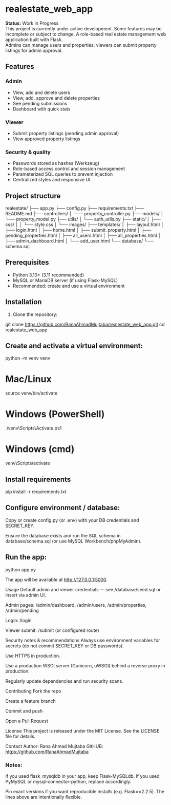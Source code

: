 # realestate_web_app
**Status:**  Work in Progress  
This project is currently under active development. Some features may be incomplete or subject to change.
A role-based real estate management web application built with Flask.  
Admins can manage users and properties; viewers can submit property listings for admin approval.

## Features

### Admin
- View, add and delete users
- View, add, approve and delete properties
- See pending submissions
- Dashboard with quick stats

### Viewer
- Submit property listings (pending admin approval)
- View approved property listings

### Security & quality
- Passwords stored as hashes (Werkzeug)
- Role-based access control and session management
- Parameterized SQL queries to prevent injection
- Centralized styles and responsive UI

## Project structure

realestate/
├── app.py
├── config.py
├── requirements.txt
├── README.md
├── controllers/
│ └── property_controller.py
├── models/
│ └── property_model.py
├── utils/
│ └── auth_utils.py
├── static/
│ ├── css/
│ │ └── style.css
│ └── images/
├── templates/
│ ├── layout.html
│ ├── login.html
│ ├── home.html
│ ├── submit_property.html
│ ├── pending_properties.html
│ ├── all_users.html
│ ├── all_properties.html
│ ├── admin_dashboard.html
│ └── add_user.html
└── database/
└── schema.sql


## Prerequisites

- Python 3.10+ (3.11 recommended)
- MySQL or MariaDB server (if using Flask-MySQL)
- Recommended: create and use a virtual environment

## Installation

1. Clone the repository:

git clone https://github.com/RanaAhmadMujtaba/realestate_web_app.git
cd realestate_web_app

## Create and activate a virtual environment:

python -m venv venv
# Mac/Linux
source venv/bin/activate
# Windows (PowerShell)
.\venv\Scripts\Activate.ps1
# Windows (cmd)
venv\Scripts\activate

## Install requirements 
pip install -r requirements.txt

## Configure environment / database:

Copy or create config.py (or .env) with your DB credentials and SECRET_KEY.

Ensure the database exists and run the SQL schema in database/schema.sql (or use MySQL Workbench/phpMyAdmin).

## Run the app:

python app.py

The app will be available at http://127.0.0.1:5000.

Usage
Default admin and viewer credentials — see /database/seed.sql or insert via admin UI.

Admin pages: /admin/dashboard, /admin/users, /admin/properties, /admin/pending

Login: /login

Viewer submit: /submit (or configured route)

Security notes & recommendations
Always use environment variables for secrets (do not commit SECRET_KEY or DB passwords).

Use HTTPS in production.

Use a production WSGI server (Gunicorn, uWSGI) behind a reverse proxy in production.

Regularly update dependencies and run security scans.

Contributing
Fork the repo

Create a feature branch

Commit and push

Open a Pull Request

License
This project is released under the MIT License. See the LICENSE file for details.

Contact
Author: Rana Ahmad Mujtaba
GitHUB: https://github.com/RanaAhmadMujtaba

### Notes:

If you used flask_mysqldb in your app, keep Flask-MySQLdb. If you used PyMySQL or mysql-connector-python, replace accordingly.

Pin exact versions if you want reproducible installs (e.g. Flask==2.2.5). The lines above are intentionally flexible.
